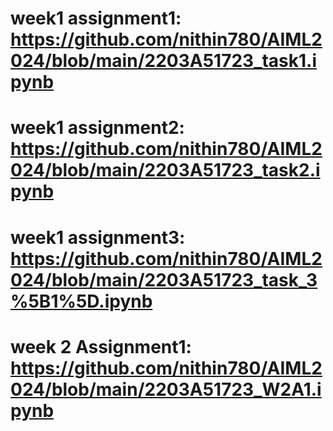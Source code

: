 # week1 assignment1: https://github.com/nithin780/AIML2024/blob/main/2203A51723_task1.ipynb
# week1 assignment2: https://github.com/nithin780/AIML2024/blob/main/2203A51723_task2.ipynb
# week1 assignment3: https://github.com/nithin780/AIML2024/blob/main/2203A51723_task_3%5B1%5D.ipynb
# week 2 Assignment1: https://github.com/nithin780/AIML2024/blob/main/2203A51723_W2A1.ipynb
